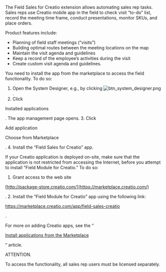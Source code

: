 


 The Field Sales for Creatio extension allows automating sales rep tasks. Sales reps use Creatio mobile app in the field to check visit “to-do” list, record the meeting time frame, conduct presentations, monitor SKUs, and place orders.
 



 Product features include:
 


* Planning of field staff meetings (“visits”)
* Building optimal routes between the meeting locations on the map
* Maintain the visit agenda and guidelines
* Keep a record of the employee’s activities during the visit
* Create custom visit agenda and guidelines.



 You need to install the app from the marketplace to access the field functionality. To do so:
 


1. Open the System Designer, e.g., by clicking
 ![btn_system_designer.png](/guides/sites/en/files/documentation/user/en/field_sales/BPMonlineHelp/field_sales_install_app/btn_system_designer.png)
 .
2. Click
 
 Installed applications
 
 . The app management page opens.
3. Click
 
 Add application
 
 >
 
 Choose from Marketplace
 
 .
4. Install the “Field Sales for Creatio” app.



 If your Creatio application is deployed on-site, make sure that the application is not restricted from accessing the Internet, before you attempt to install “Field Module for Creatio.” To do so:
 


1. Grant access to the web site
 
[http://package-store.creatio.com/](https://marketplace.creatio.com/) 

 .
2. Install the “Field Module for Creatio” app using the following link:
 
<https://marketplace.creatio.com/app/field-sales-creatio>

 .
 



 For more on adding Creatio apps, see the “
 
[Install applications from the Marketplace](https://academy.creatio.com/documents?product=administration&ver=7&id=1835) 

 ” article.
 





 ATTENTION.
 
 To access the functionality, all sales rep users must be licensed separately.




